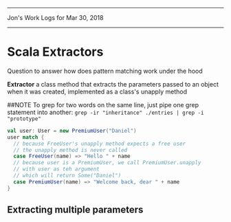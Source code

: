 *****************************************************************

Jon's Work Logs for Mar 30, 2018

*****************************************************************

# Scala Extractors

Question to answer how does pattern matching work under the hood

**Extractor** a class method that extracts the parameters passed to an object when it was created, implemented as a class's unapply method

##NOTE
To grep for two words on the same line, just pipe one grep statement into another: 
`grep -ir "inheritance" ./entries | grep -i "prototype"`

```scala
val user: User = new PremiumUser("Daniel")
user match {
  // because FreeUser's unapply method expects a free user
  // the unapply method is never called
  case FreeUser(name) => "Hello " + name
  // because user is a PremiumUser, we call PremiumUser.unapply
  // with user as teh argument
  // which will return Some("Daniel")
  case PremiumUser(name) => "Welcome back, dear " + name
}
```

## Extracting multiple parameters
